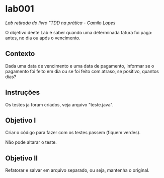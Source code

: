 lab001
======

*Lab retirada do livro "TDD na prática - Camilo Lopes*

O objetivo deete Lab é saber quando uma determinada fatura foi paga:
antes, no dia ou após o vencimento.


Contexto
--------

Dada uma data de vencimento e uma data de pagamento, informar se o pagamento foi
feito em dia ou se foi feito com atraso, se positivo, quantos dias?


Instruções
----------

Os testes ja foram criados, veja arquivo "teste.java".


Objetivo I
----------

Criar o código para fazer com os testes passem (fiquem verdes).

Não pode altarar o teste.



Objetivo II
-----------

Refatorar e salvar em arquivo separado, ou seja, mantenha o original.

